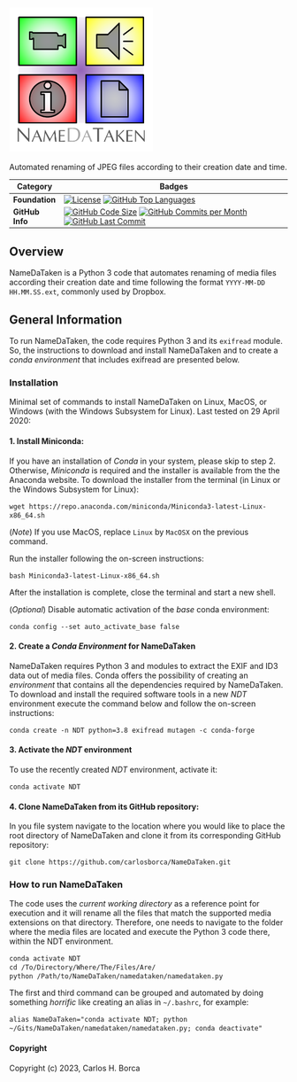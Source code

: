 # <img align="center" src="https://github.com/carlosborca/NameDaTaken/blob/master/media/logo/Logo.png" height=260>

Automated renaming of JPEG files according to their creation date and time.

| Category | Badges |
|-------------|-------------|
| **Foundation** | [![License](https://img.shields.io/github/license/carlosborca/NameDaTaken.svg)](https://opensource.org/licenses/LGPL-3.0) [![GitHub Top Languages](https://img.shields.io/github/languages/top/carlosborca/NameDaTaken)](https://github.com/carlosborca/NameDaTaken/) |
| **GitHub Info** | [![GitHub Code Size](https://img.shields.io/github/languages/code-size/carlosborca/NameDaTaken)](https://github.com/carlosborca/NameDaTaken/) [![GitHub Commits per Month](https://img.shields.io/github/commit-activity/m/carlosborca/NameDaTaken)](https://github.com/carlosborca/NameDaTaken/) [![GitHub Last Commit](https://img.shields.io/github/last-commit/carlosborca/NameDaTaken)](https://github.com/carlosborca/NameDaTaken/) |

## Overview

NameDaTaken is a Python 3 code that automates renaming of media files according their creation date and time following the format `YYYY-MM-DD HH.MM.SS.ext`, commonly used by Dropbox.

## General Information

To run NameDaTaken, the code requires Python 3 and its `exifread` module. So, the instructions to download and install NameDaTaken and to create a _conda environment_ that includes exifread are presented below.

### Installation

Minimal set of commands to install NameDaTaken on Linux, MacOS, or Windows (with the Windows Subsystem for Linux). Last tested on 29 April 2020:

#### 1. Install Miniconda:

If you have an installation of _Conda_ in your system, please skip to step 2. Otherwise, _Miniconda_ is required and the installer is available from the the Anaconda website. To download the installer from the terminal (in Linux or the Windows Subsystem for Linux):

```
wget https://repo.anaconda.com/miniconda/Miniconda3-latest-Linux-x86_64.sh
```

(_Note_) If you use MacOS, replace `Linux` by `MacOSX` on the previous command.

Run the installer following the on-screen instructions:

```
bash Miniconda3-latest-Linux-x86_64.sh
```

After the installation is complete, close the terminal and start a new shell.

(_Optional_) Disable automatic activation of the _base_ conda environment:

```
conda config --set auto_activate_base false
```

#### 2. Create a _Conda Environment_ for NameDaTaken

NameDaTaken requires Python 3 and modules to extract the EXIF and ID3 data out of media files. Conda offers the possibility of creating an _environment_ that contains all the dependencies required by NameDaTaken. To download and install the required software tools in a new _NDT_ environment execute the command below and follow the on-screen instructions:

```
conda create -n NDT python=3.8 exifread mutagen -c conda-forge
```

#### 3. Activate the _NDT_ environment

To use the recently created _NDT_ environment, activate it:

```
conda activate NDT
```

#### 4. Clone NameDaTaken from its GitHub repository:

In you file system navigate to the location where you would like to place the root directory of NameDaTaken and clone it from its corresponding GitHub repository:

```
git clone https://github.com/carlosborca/NameDaTaken.git
```

### How to run NameDaTaken

The code uses the _current working directory_ as a reference point for execution and it will rename all the files that match the supported media extensions on that directory. Therefore, one needs to navigate to the folder where the media files are located and execute the Python 3 code there, within the NDT environment.

```
conda activate NDT
cd /To/Directory/Where/The/Files/Are/
python /Path/to/NameDaTaken/namedataken/namedataken.py
```

The first and third command can be grouped and automated by doing something _horrific_ like creating an alias in `~/.bashrc`, for example:

```
alias NameDaTaken="conda activate NDT; python ~/Gits/NameDaTaken/namedataken/namedataken.py; conda deactivate"
```

#### Copyright

Copyright (c) 2023, Carlos H. Borca

